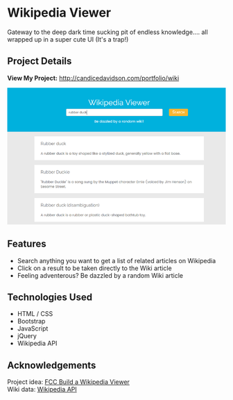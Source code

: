 # Wikipedia Viewer
Gateway to the deep dark time sucking pit of endless knowledge.... all wrapped up in a super cute UI (It's a trap!)
  
## Project Details

**View My Project:** http://candicedavidson.com/portfolio/wiki

![Wikipedia Viewer](https://github.com/cndragn/portfolio/blob/master/images/wiki-viewer.png)

## Features
  * Search anything you want to get a list of related articles on Wikipedia
  * Click on a result to be taken directly to the Wiki article
  * Feeling adventerous? Be dazzled by a random Wiki article

## Technologies Used

* HTML / CSS
* Bootstrap
* JavaScript
* jQuery
* Wikipedia API

## Acknowledgements
Project idea: [FCC Build a Wikipedia Viewer](https://www.freecodecamp.org/challenges/build-a-wikipedia-viewer)<br>
Wiki data: [Wikipedia API](http://www.wikipedia.org)